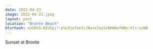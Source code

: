 ```yaml
---
date: 2022-04-23
image: 2022-04-23.jpeg
layout: post
location: "Bronte Beach"
blurhash: eaGRh$~BIUIpj?-p%LRjofoeSiJBaxxZaySiNKWAofWBe:V[s:ozWB
---
```


Sunset at Bronte
